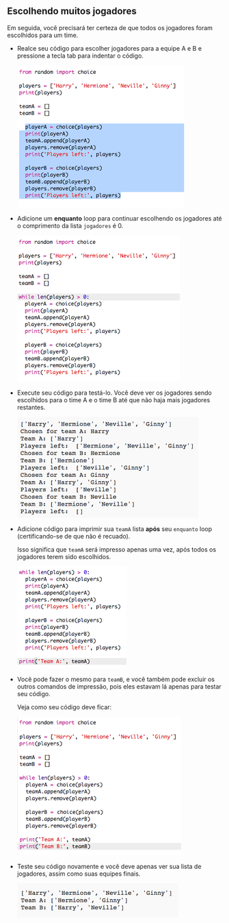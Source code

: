 ## Escolhendo muitos jogadores

Em seguida, você precisará ter certeza de que todos os jogadores foram escolhidos para um time.

+ Realce seu código para escolher jogadores para a equipe A e B e pressione a tecla tab para indentar o código.
    
    ![captura de tela](images/team-loop-tab.png)

+ Adicione um **enquanto** loop para continuar escolhendo os jogadores até o comprimento da lista `jogadores` é 0.
    
    ![captura de tela](images/team-loop-while.png)

+ Execute seu código para testá-lo. Você deve ver os jogadores sendo escolhidos para o time A e o time B até que não haja mais jogadores restantes.
    
    ![captura de tela](images/team-loop-test.png)

+ Adicione código para imprimir sua `teamA` lista **após** seu `enquanto` loop (certificando-se de que não é recuado).
    
    Isso significa que `teamA` será impresso apenas uma vez, após todos os jogadores terem sido escolhidos.
    
    ![captura de tela](images/team-teamA-paste.png)

+ Você pode fazer o mesmo para `teamB`, e você também pode excluir os outros comandos de impressão, pois eles estavam lá apenas para testar seu código.
    
    Veja como seu código deve ficar:
    
    ![captura de tela](images/team-loop-finished.png)

+ Teste seu código novamente e você deve apenas ver sua lista de jogadores, assim como suas equipes finais.
    
    ![captura de tela](images/team-loop-finished-test.png)